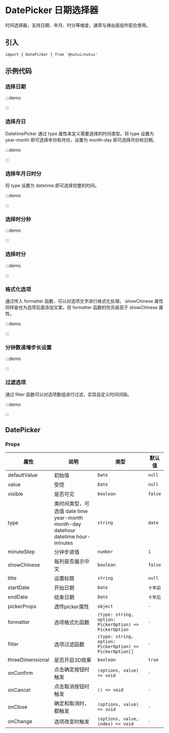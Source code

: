 # DatePicker 日期选择器

时间选择器，支持日期、年月、时分等维度，通常与弹出层组件配合使用。

## 引入

```tsx
import { DatePicker } from '@nutui/nutui'
```

## 示例代码

### 选择日期

:::demo

<CodeBlock src='h5/demo1.tsx'></CodeBlock>

:::

### 选择月日

DatetimePicker 通过 type 属性来定义需要选择的时间类型。将 type 设置为 year-month 即可选择年份和月份，设置为 month-day 即可选择月份和日期。

:::demo

<CodeBlock src='h5/demo2.tsx'></CodeBlock>

:::

### 选择年月日时分

将 type 设置为 datetime 即可选择完整的时间。

:::demo

<CodeBlock src='h5/demo3.tsx'></CodeBlock>

:::

### 选择时分秒

:::demo

<CodeBlock src='h5/demo4.tsx'></CodeBlock>

:::

### 选择时分

:::demo

<CodeBlock src='h5/demo5.tsx'></CodeBlock>

:::

### 格式化选项

通过传入 formatter 函数，可以对选项文字进行格式化处理。 showChinese 属性同样是也为选项后面添加文案，但 formatter 函数的优先级高于 showChinese 属性。

:::demo

<CodeBlock src='h5/demo6.tsx'></CodeBlock>

:::

### 分钟数递增步长设置

:::demo

<CodeBlock src='h5/demo7.tsx'></CodeBlock>

:::

### 过滤选项

通过 filter 函数可以对选项数组进行过滤，实现自定义时间间隔。

:::demo

<CodeBlock src='h5/demo8.tsx'></CodeBlock>

:::

## DatePicker

### Props

| 属性 | 说明 | 类型 | 默认值 |
| --- | --- | --- | --- |
| defaultValue | 初始值 | `Date` | `null` |
| value | 受控 | `Date` | `null` |
| visible | 是否可见 | `boolean` | `false` |
| type | 类时间类型，可选值 date time year-month month-day datehour datetime hour-minutes | `string` | `date` |
| minuteStep | 分钟步进值 | `number` | `1` |
| showChinese | 每列是否展示中文 | `boolean` | `false` |
| title | 设置标题 | `string` | `null` |
| startDate | 开始日期 | `Date` | `十年前` |
| endDate | 结束日期 | `Date` | `十年后` |
| pickerProps | 透传picker属性 | `object` | `-` |
| formatter | 选项格式化函数 | `(type: string, option: PickerOption) => PickerOption` | `-` |
| filter | 选项过滤函数 | `(type: string, option: PickerOption) => PickerOption[]` | `-` |
| threeDimensional | 是否开启3D效果 | `boolean` | `true` |
| onConfirm | 点击确定按钮时触发 | `(options, value) => void` | `-` |
| onCancel | 点击取消按钮时触发 | `() => void` | `-` |
| onClose | 确定和取消时，都触发 | `(options, value) => void` | `-` |
| onChange | 选项改变时触发 | `(options, value, index) => void` | `-` |
